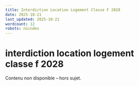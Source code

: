 ```yaml
---
title: Interdiction Location Logement Classe F 2028
date: 2025-10-21
last_updated: 2025-10-21
wordcount: 12
robots: noindex
---
```


# interdiction location logement classe f 2028

Contenu non disponible – hors sujet.